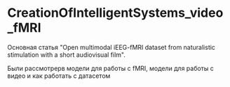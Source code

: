 # CreationOfIntelligentSystems_video_fMRI

Основная статья "Open multimodal iEEG-fMRI dataset from naturalistic stimulation with a short audiovisual film".

Были рассмотрерв модели для работы с fMRI, модели для работы с видео и как работать с датасетом
